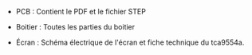 



* PCB : Contient le PDF et le fichier STEP 

* Boitier : Toutes les parties du boitier  

* Écran : Schéma électrique de l'écran et fiche technique du tca9554a.
